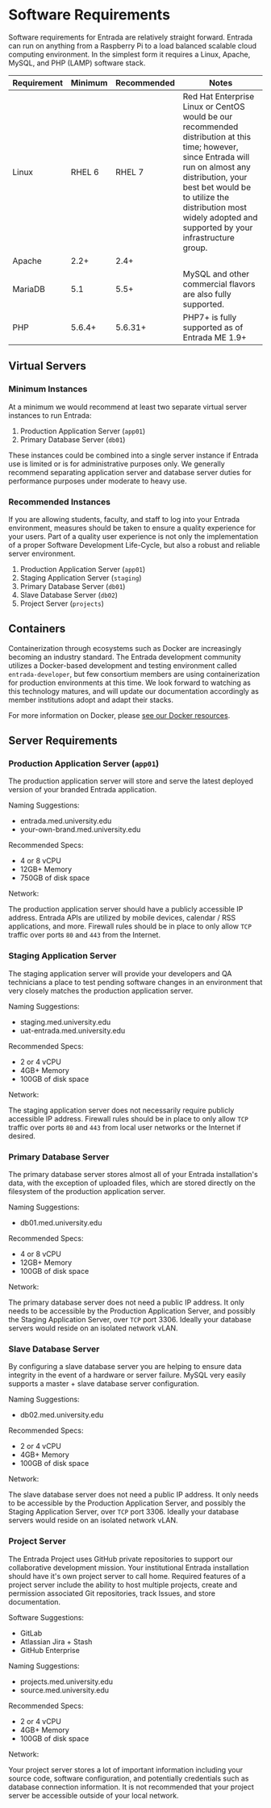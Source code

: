 # Software Requirements

Software requirements for Entrada are relatively straight forward. Entrada can run on anything from a Raspberry Pi to a load balanced scalable cloud computing environment. In the simplest form it requires a Linux, Apache, MySQL, and PHP (LAMP) software stack.

| Requirement | Minimum | Recommended | Notes |
| ----------- | ------- | ----------- | ----- |
| Linux | RHEL 6 | RHEL 7 | Red Hat Enterprise Linux or CentOS would be our recommended distribution at this time; however, since Entrada will run on almost any distribution, your best bet would be to utilize the distribution most widely adopted and supported by your infrastructure group. |
| Apache | 2.2+ | 2.4+ | | 
| MariaDB | 5.1 | 5.5+ | MySQL and other commercial flavors are also fully supported. |
| PHP | 5.6.4+ | 5.6.31+ | PHP7+ is fully supported as of Entrada ME 1.9+ | 


## Virtual Servers

### Minimum Instances

At a minimum we would recommend at least two separate virtual server instances to run Entrada:

1. Production Application Server (`app01`)
2. Primary Database Server (`db01`)

These instances could be combined into a single server instance if Entrada use is limited or is for administrative purposes only. We generally recommend separating application server and database server duties for performance purposes under moderate to heavy use.

### Recommended Instances

If you are allowing students, faculty, and staff to log into your Entrada environment, measures should be taken to ensure a quality experience for your users. Part of a quality user experience is not only the implementation of a proper Software Development Life-Cycle, but also a robust and reliable server environment. 

1. Production Application Server (`app01`)
2. Staging Application Server (`staging`)
3. Primary Database Server (`db01`)
4. Slave Database Server (`db02`)
5. Project Server (`projects`)

## Containers

Containerization through ecosystems such as Docker are increasingly becoming an industry standard. The Entrada development community utilizes a Docker-based development and testing environment called `entrada-developer`, but few consortium members are using containerization for production environments at this time. We look forward to watching as this technology matures, and will update our documentation accordingly as member institutions adopt and adapt their stacks.

For more information on Docker, please [see our Docker resources](https://github.com/EntradaProject/entrada-1x-docs/tree/master/resources/docker).

## Server Requirements

### Production Application Server (`app01`)

The production application server will store and serve the latest deployed version of your branded Entrada application.

Naming Suggestions:

* entrada.med.university.edu
* your-own-brand.med.university.edu

Recommended Specs:

* 4 or 8 vCPU
* 12GB+ Memory
* 750GB of disk space

Network:

The production application server should have a publicly accessible IP address. Entrada APIs are utilized by mobile devices, calendar / RSS applications, and more. Firewall rules should be in place to only allow `TCP` traffic over ports `80` and `443` from the Internet.

### Staging Application Server

The staging application server will provide your developers and QA technicians a place to test pending software changes in an environment that very closely matches the production application server.

Naming Suggestions:

* staging.med.university.edu
* uat-entrada.med.university.edu

Recommended Specs:

* 2 or 4 vCPU
* 4GB+ Memory
* 100GB of disk space

Network:

The staging application server does not necessarily require publicly accessible IP address. Firewall rules should be in place to only allow `TCP` traffic over ports `80` and `443` from local user networks or the Internet if desired.


### Primary Database Server

The primary database server stores almost all of your Entrada installation's data, with the exception of uploaded files, which are stored directly on the filesystem of the production application server.

Naming Suggestions:

* db01.med.university.edu

Recommended Specs:

* 4 or 8 vCPU
* 12GB+ Memory
* 100GB of disk space

Network:

The primary database server does not need a public IP address. It only needs to be accessible by the Production Application Server, and possibly the Staging Application Server, over `TCP` port 3306. Ideally your database servers would reside on an isolated network vLAN.

### Slave Database Server

By configuring a slave database server you are helping to ensure data integrity in the event of a hardware or server failure. MySQL very easily supports a master + slave database server configuration.

Naming Suggestions:

* db02.med.university.edu

Recommended Specs:

* 2 or 4 vCPU
* 4GB+ Memory
* 100GB of disk space

Network:

The slave database server does not need a public IP address. It only needs to be accessible by the Production Application Server, and possibly the Staging Application Server, over `TCP` port 3306. Ideally your database servers would reside on an isolated network vLAN.


### Project Server

The Entrada Project uses GitHub private repositories to support our collaborative development mission. Your institutional Entrada installation should have it's own project server to call home. Required features of a project server include the ability to host multiple projects, create and permission associated Git repositories, track Issues, and store documentation.

Software Suggestions:

* GitLab
* Atlassian Jira + Stash
* GitHub Enterprise

Naming Suggestions:

* projects.med.university.edu
* source.med.university.edu

Recommended Specs:

* 2 or 4 vCPU
* 4GB+ Memory
* 100GB of disk space

Network:

Your project server stores a lot of important information including your source code, software configuration, and potentially credentials such as database connection information. It is not recommended that your project server be accessible outside of your local network.
